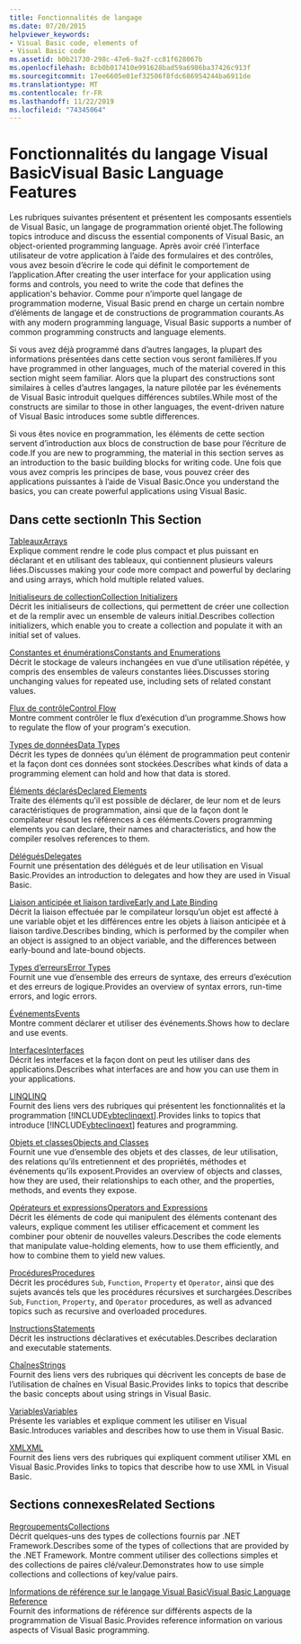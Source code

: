 ```yaml
---
title: Fonctionnalités de langage
ms.date: 07/20/2015
helpviewer_keywords:
- Visual Basic code, elements of
- Visual Basic code
ms.assetid: b0b21730-298c-47e6-9a2f-cc81f628067b
ms.openlocfilehash: 8cb0b017410e991628bad59a6986ba37426c913f
ms.sourcegitcommit: 17ee6605e01ef32506f8fdc686954244ba6911de
ms.translationtype: MT
ms.contentlocale: fr-FR
ms.lasthandoff: 11/22/2019
ms.locfileid: "74345064"
---
```

# <a name="visual-basic-language-features"></a><span data-ttu-id="e53bd-102">Fonctionnalités du langage Visual Basic</span><span class="sxs-lookup"><span data-stu-id="e53bd-102">Visual Basic Language Features</span></span>
<span data-ttu-id="e53bd-103">Les rubriques suivantes présentent et présentent les composants essentiels de Visual Basic, un langage de programmation orienté objet.</span><span class="sxs-lookup"><span data-stu-id="e53bd-103">The following topics introduce and discuss the essential components of Visual Basic, an object-oriented programming language.</span></span> <span data-ttu-id="e53bd-104">Après avoir créé l’interface utilisateur de votre application à l’aide des formulaires et des contrôles, vous avez besoin d’écrire le code qui définit le comportement de l’application.</span><span class="sxs-lookup"><span data-stu-id="e53bd-104">After creating the user interface for your application using forms and controls, you need to write the code that defines the application's behavior.</span></span> <span data-ttu-id="e53bd-105">Comme pour n’importe quel langage de programmation moderne, Visual Basic prend en charge un certain nombre d’éléments de langage et de constructions de programmation courants.</span><span class="sxs-lookup"><span data-stu-id="e53bd-105">As with any modern programming language, Visual Basic supports a number of common programming constructs and language elements.</span></span>  
  
 <span data-ttu-id="e53bd-106">Si vous avez déjà programmé dans d’autres langages, la plupart des informations présentées dans cette section vous seront familières.</span><span class="sxs-lookup"><span data-stu-id="e53bd-106">If you have programmed in other languages, much of the material covered in this section might seem familiar.</span></span> <span data-ttu-id="e53bd-107">Alors que la plupart des constructions sont similaires à celles d’autres langages, la nature pilotée par les événements de Visual Basic introduit quelques différences subtiles.</span><span class="sxs-lookup"><span data-stu-id="e53bd-107">While most of the constructs are similar to those in other languages, the event-driven nature of Visual Basic introduces some subtle differences.</span></span>  
  
 <span data-ttu-id="e53bd-108">Si vous êtes novice en programmation, les éléments de cette section servent d’introduction aux blocs de construction de base pour l’écriture de code.</span><span class="sxs-lookup"><span data-stu-id="e53bd-108">If you are new to programming, the material in this section serves as an introduction to the basic building blocks for writing code.</span></span> <span data-ttu-id="e53bd-109">Une fois que vous avez compris les principes de base, vous pouvez créer des applications puissantes à l’aide de Visual Basic.</span><span class="sxs-lookup"><span data-stu-id="e53bd-109">Once you understand the basics, you can create powerful applications using Visual Basic.</span></span>  
  
## <a name="in-this-section"></a><span data-ttu-id="e53bd-110">Dans cette section</span><span class="sxs-lookup"><span data-stu-id="e53bd-110">In This Section</span></span>  
 [<span data-ttu-id="e53bd-111">Tableaux</span><span class="sxs-lookup"><span data-stu-id="e53bd-111">Arrays</span></span>](../../../visual-basic/programming-guide/language-features/arrays/index.md)  
 <span data-ttu-id="e53bd-112">Explique comment rendre le code plus compact et plus puissant en déclarant et en utilisant des tableaux, qui contiennent plusieurs valeurs liées.</span><span class="sxs-lookup"><span data-stu-id="e53bd-112">Discusses making your code more compact and powerful by declaring and using arrays, which hold multiple related values.</span></span>  
  
 [<span data-ttu-id="e53bd-113">Initialiseurs de collection</span><span class="sxs-lookup"><span data-stu-id="e53bd-113">Collection Initializers</span></span>](../../../visual-basic/programming-guide/language-features/collection-initializers/index.md)  
 <span data-ttu-id="e53bd-114">Décrit les initialiseurs de collections, qui permettent de créer une collection et de la remplir avec un ensemble de valeurs initial.</span><span class="sxs-lookup"><span data-stu-id="e53bd-114">Describes collection initializers, which enable you to create a collection and populate it with an initial set of values.</span></span>  
  
 [<span data-ttu-id="e53bd-115">Constantes et énumérations</span><span class="sxs-lookup"><span data-stu-id="e53bd-115">Constants and Enumerations</span></span>](../../../visual-basic/programming-guide/language-features/constants-enums/index.md)  
 <span data-ttu-id="e53bd-116">Décrit le stockage de valeurs inchangées en vue d’une utilisation répétée, y compris des ensembles de valeurs constantes liées.</span><span class="sxs-lookup"><span data-stu-id="e53bd-116">Discusses storing unchanging values for repeated use, including sets of related constant values.</span></span>  
  
 [<span data-ttu-id="e53bd-117">Flux de contrôle</span><span class="sxs-lookup"><span data-stu-id="e53bd-117">Control Flow</span></span>](../../../visual-basic/programming-guide/language-features/control-flow/index.md)  
 <span data-ttu-id="e53bd-118">Montre comment contrôler le flux d’exécution d’un programme.</span><span class="sxs-lookup"><span data-stu-id="e53bd-118">Shows how to regulate the flow of your program's execution.</span></span>  
  
 [<span data-ttu-id="e53bd-119">Types de données</span><span class="sxs-lookup"><span data-stu-id="e53bd-119">Data Types</span></span>](../../../visual-basic/programming-guide/language-features/data-types/index.md)  
 <span data-ttu-id="e53bd-120">Décrit les types de données qu’un élément de programmation peut contenir et la façon dont ces données sont stockées.</span><span class="sxs-lookup"><span data-stu-id="e53bd-120">Describes what kinds of data a programming element can hold and how that data is stored.</span></span>  
  
 [<span data-ttu-id="e53bd-121">Éléments déclarés</span><span class="sxs-lookup"><span data-stu-id="e53bd-121">Declared Elements</span></span>](../../../visual-basic/programming-guide/language-features/declared-elements/index.md)  
 <span data-ttu-id="e53bd-122">Traite des éléments qu’il est possible de déclarer, de leur nom et de leurs caractéristiques de programmation, ainsi que de la façon dont le compilateur résout les références à ces éléments.</span><span class="sxs-lookup"><span data-stu-id="e53bd-122">Covers programming elements you can declare, their names and characteristics, and how the compiler resolves references to them.</span></span>  
  
 [<span data-ttu-id="e53bd-123">Délégués</span><span class="sxs-lookup"><span data-stu-id="e53bd-123">Delegates</span></span>](../../../visual-basic/programming-guide/language-features/delegates/index.md)  
 <span data-ttu-id="e53bd-124">Fournit une présentation des délégués et de leur utilisation en Visual Basic.</span><span class="sxs-lookup"><span data-stu-id="e53bd-124">Provides an introduction to delegates and how they are used in Visual Basic.</span></span>  
  
 [<span data-ttu-id="e53bd-125">Liaison anticipée et liaison tardive</span><span class="sxs-lookup"><span data-stu-id="e53bd-125">Early and Late Binding</span></span>](../../../visual-basic/programming-guide/language-features/early-late-binding/index.md)  
 <span data-ttu-id="e53bd-126">Décrit la liaison effectuée par le compilateur lorsqu’un objet est affecté à une variable objet et les différences entre les objets à liaison anticipée et à liaison tardive.</span><span class="sxs-lookup"><span data-stu-id="e53bd-126">Describes binding, which is performed by the compiler when an object is assigned to an object variable, and the differences between early-bound and late-bound objects.</span></span>  
  
 [<span data-ttu-id="e53bd-127">Types d’erreurs</span><span class="sxs-lookup"><span data-stu-id="e53bd-127">Error Types</span></span>](../../../visual-basic/programming-guide/language-features/error-types.md)  
 <span data-ttu-id="e53bd-128">Fournit une vue d’ensemble des erreurs de syntaxe, des erreurs d’exécution et des erreurs de logique.</span><span class="sxs-lookup"><span data-stu-id="e53bd-128">Provides an overview of syntax errors, run-time errors, and logic errors.</span></span>  
  
 [<span data-ttu-id="e53bd-129">Événements</span><span class="sxs-lookup"><span data-stu-id="e53bd-129">Events</span></span>](../../../visual-basic/programming-guide/language-features/events/index.md)  
 <span data-ttu-id="e53bd-130">Montre comment déclarer et utiliser des événements.</span><span class="sxs-lookup"><span data-stu-id="e53bd-130">Shows how to declare and use events.</span></span>  
  
 [<span data-ttu-id="e53bd-131">Interfaces</span><span class="sxs-lookup"><span data-stu-id="e53bd-131">Interfaces</span></span>](../../../visual-basic/programming-guide/language-features/interfaces/index.md)  
 <span data-ttu-id="e53bd-132">Décrit les interfaces et la façon dont on peut les utiliser dans des applications.</span><span class="sxs-lookup"><span data-stu-id="e53bd-132">Describes what interfaces are and how you can use them in your applications.</span></span>  
  
 [<span data-ttu-id="e53bd-133">LINQ</span><span class="sxs-lookup"><span data-stu-id="e53bd-133">LINQ</span></span>](../../../visual-basic/programming-guide/language-features/linq/index.md)  
 <span data-ttu-id="e53bd-134">Fournit des liens vers des rubriques qui présentent les fonctionnalités et la programmation [!INCLUDE[vbteclinqext](~/includes/vbteclinqext-md.md)].</span><span class="sxs-lookup"><span data-stu-id="e53bd-134">Provides links to topics that introduce [!INCLUDE[vbteclinqext](~/includes/vbteclinqext-md.md)] features and programming.</span></span>  
  
 [<span data-ttu-id="e53bd-135">Objets et classes</span><span class="sxs-lookup"><span data-stu-id="e53bd-135">Objects and Classes</span></span>](../../../visual-basic/programming-guide/language-features/objects-and-classes/index.md)  
 <span data-ttu-id="e53bd-136">Fournit une vue d’ensemble des objets et des classes, de leur utilisation, des relations qu’ils entretiennent et des propriétés, méthodes et événements qu’ils exposent.</span><span class="sxs-lookup"><span data-stu-id="e53bd-136">Provides an overview of objects and classes, how they are used, their relationships to each other, and the properties, methods, and events they expose.</span></span>  
  
 [<span data-ttu-id="e53bd-137">Opérateurs et expressions</span><span class="sxs-lookup"><span data-stu-id="e53bd-137">Operators and Expressions</span></span>](../../../visual-basic/programming-guide/language-features/operators-and-expressions/index.md)  
 <span data-ttu-id="e53bd-138">Décrit les éléments de code qui manipulent des éléments contenant des valeurs, explique comment les utiliser efficacement et comment les combiner pour obtenir de nouvelles valeurs.</span><span class="sxs-lookup"><span data-stu-id="e53bd-138">Describes the code elements that manipulate value-holding elements, how to use them efficiently, and how to combine them to yield new values.</span></span>  
  
 [<span data-ttu-id="e53bd-139">Procédures</span><span class="sxs-lookup"><span data-stu-id="e53bd-139">Procedures</span></span>](../../../visual-basic/programming-guide/language-features/procedures/index.md)  
 <span data-ttu-id="e53bd-140">Décrit les procédures `Sub`, `Function`, `Property` et `Operator`, ainsi que des sujets avancés tels que les procédures récursives et surchargées.</span><span class="sxs-lookup"><span data-stu-id="e53bd-140">Describes `Sub`, `Function`, `Property`, and `Operator` procedures, as well as advanced topics such as recursive and overloaded procedures.</span></span>  
  
 [<span data-ttu-id="e53bd-141">Instructions</span><span class="sxs-lookup"><span data-stu-id="e53bd-141">Statements</span></span>](../../../visual-basic/programming-guide/language-features/statements.md)  
 <span data-ttu-id="e53bd-142">Décrit les instructions déclaratives et exécutables.</span><span class="sxs-lookup"><span data-stu-id="e53bd-142">Describes declaration and executable statements.</span></span>  
  
 [<span data-ttu-id="e53bd-143">Chaînes</span><span class="sxs-lookup"><span data-stu-id="e53bd-143">Strings</span></span>](../../../visual-basic/programming-guide/language-features/strings/index.md)  
 <span data-ttu-id="e53bd-144">Fournit des liens vers des rubriques qui décrivent les concepts de base de l’utilisation de chaînes en Visual Basic.</span><span class="sxs-lookup"><span data-stu-id="e53bd-144">Provides links to topics that describe the basic concepts about using strings in Visual Basic.</span></span>  
  
 [<span data-ttu-id="e53bd-145">Variables</span><span class="sxs-lookup"><span data-stu-id="e53bd-145">Variables</span></span>](../../../visual-basic/programming-guide/language-features/variables/index.md)  
 <span data-ttu-id="e53bd-146">Présente les variables et explique comment les utiliser en Visual Basic.</span><span class="sxs-lookup"><span data-stu-id="e53bd-146">Introduces variables and describes how to use them in Visual Basic.</span></span>  
  
 [<span data-ttu-id="e53bd-147">XML</span><span class="sxs-lookup"><span data-stu-id="e53bd-147">XML</span></span>](../../../visual-basic/programming-guide/language-features/xml/index.md)  
 <span data-ttu-id="e53bd-148">Fournit des liens vers des rubriques qui expliquent comment utiliser XML en Visual Basic.</span><span class="sxs-lookup"><span data-stu-id="e53bd-148">Provides links to topics that describe how to use XML in Visual Basic.</span></span>  
  
## <a name="related-sections"></a><span data-ttu-id="e53bd-149">Sections connexes</span><span class="sxs-lookup"><span data-stu-id="e53bd-149">Related Sections</span></span>

 [<span data-ttu-id="e53bd-150">Regroupements</span><span class="sxs-lookup"><span data-stu-id="e53bd-150">Collections</span></span>](../../../visual-basic/programming-guide/concepts/collections.md)  
 <span data-ttu-id="e53bd-151">Décrit quelques-uns des types de collections fournis par .NET Framework.</span><span class="sxs-lookup"><span data-stu-id="e53bd-151">Describes some of the types of collections that are provided by the .NET Framework.</span></span> <span data-ttu-id="e53bd-152">Montre comment utiliser des collections simples et des collections de paires clé/valeur.</span><span class="sxs-lookup"><span data-stu-id="e53bd-152">Demonstrates how to use simple collections and collections of key/value pairs.</span></span>  
  
 [<span data-ttu-id="e53bd-153">Informations de référence sur le langage Visual Basic</span><span class="sxs-lookup"><span data-stu-id="e53bd-153">Visual Basic Language Reference</span></span>](../../../visual-basic/language-reference/index.md)  
 <span data-ttu-id="e53bd-154">Fournit des informations de référence sur différents aspects de la programmation de Visual Basic.</span><span class="sxs-lookup"><span data-stu-id="e53bd-154">Provides reference information on various aspects of Visual Basic programming.</span></span>
